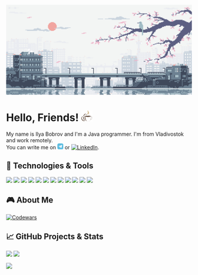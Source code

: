 <!-- Original here https://github.com/MartinHeinz/MartinHeinz -->

[![Header](/header.gif "Header")](https://github.com/ibobrov)

# Hello, Friends! <img src="https://raw.githubusercontent.com/ibobrov/ibobrov/main/cofe.gif" width="30px" height="30px">

My name is Ilya Bobrov and I'm a Java programmer. I'm from Vladivostok and work remotely.<br>
You can write me on  [![Telegram][2.2]][2] or [![LinkedIn][1.1]][1].

## 🔧 Technologies & Tools
![](https://img.shields.io/badge/OS-Ubuntu-informational?style=flat&logo=ubuntu&logoColor=efb8cc&color=e4e4e4)
![](https://img.shields.io/badge/Editor-IntelliJ_IDEA-informational?style=flat&logo=intellij-idea&logoColor=efb8cc&color=e4e4e4)
![](https://img.shields.io/badge/Code-Java-informational?style=flat&logo=openjdk&logoColor=efb8cc&color=e4e4e4)
![](https://img.shields.io/badge/Code-Kotlin-informational?style=flat&logo=kotlin&logoColor=efb8cc&color=e4e4e4)
![](https://img.shields.io/badge/Code-Spring-informational?style=flat&logo=spring&logoColor=efb8cc&color=e4e4e4)
![](https://img.shields.io/badge/Code-Hibernate-informational?style=flat&logo=hibernate&logoColor=efb8cc&color=e4e4e4)
![](https://img.shields.io/badge/Tools-Maven-informational?style=flat&logo=apache-maven&logoColor=efb8cc&color=e4e4e4)
![](https://img.shields.io/badge/Tools-Gradle-informational?style=flat&logo=gradle&logoColor=efb8cc&color=e4e4e4)
![](https://img.shields.io/badge/Tools-PostgreSQL-informational?style=flat&logo=postgresql&logoColor=efb8cc&color=e4e4e4)
![](https://img.shields.io/badge/DevOps-Docker-informational?style=flat&logo=docker&logoColor=efb8cc&color=e4e4e4)
![](https://img.shields.io/badge/Front-TypeScript-informational?style=flat&logo=typescript&logoColor=efb8cc&color=e4e4e4)
![](https://img.shields.io/badge/Front-Angular-informational?style=flat&logo=angular&logoColor=efb8cc&color=e4e4e4)

## 🎮 About Me
[![Codewars](https://www.codewars.com/users/ibobrov/badges/large?theme=light )](https://www.codewars.com/users/ibobrov)

## &#x1f4c8; GitHub Projects & Stats

[![](https://github-readme-stats.vercel.app/api?username=ibobrov&show_icons=true&line_height=27&count_private=true&title_color=3c7ebb&text_color=515151&icon_color=b92f20&bg_color=e4e4e4)]()
[![](https://github-readme-stats.vercel.app/api/top-langs/?username=ibobrov&hide=html,tex&title_color=3c7ebb&text_color=515151&icon_color=b92f20&bg_color=e4e4e4&langs_count=3)]()

>

[![](https://github-readme-stats.vercel.app/api/pin/?username=ibobrov&repo=test&title_color=3c7ebb&text_color=515151&icon_color=b92f20&bg_color=e4e4e4)](https://github.com/ibobrov/test)

<!-- links -->
[1.1]: https://raw.githubusercontent.com/MartinHeinz/MartinHeinz/master/linkedin-3-16.png (LinkedIn icon without padding)
[1]: https://www.linkedin.com/in/ilya-bobrov-75b42b151

[2.2]: https://raw.githubusercontent.com/ibobrov/ibobrov/main/tg_icon.png (Telegram icon without padding)
[2]: https://t.me/coderilya
